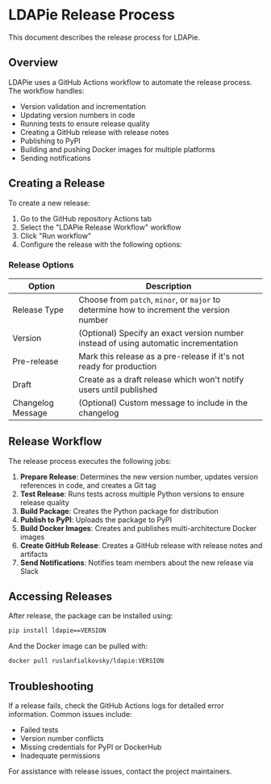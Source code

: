# LDAPie Release Process

This document describes the release process for LDAPie.

## Overview

LDAPie uses a GitHub Actions workflow to automate the release process. The workflow handles:

- Version validation and incrementation
- Updating version numbers in code
- Running tests to ensure release quality
- Creating a GitHub release with release notes
- Publishing to PyPI
- Building and pushing Docker images for multiple platforms
- Sending notifications

## Creating a Release

To create a new release:

1. Go to the GitHub repository Actions tab
2. Select the "LDAPie Release Workflow" workflow
3. Click "Run workflow"
4. Configure the release with the following options:

### Release Options

| Option | Description |
|--------|-------------|
| Release Type | Choose from `patch`, `minor`, or `major` to determine how to increment the version number |
| Version | (Optional) Specify an exact version number instead of using automatic incrementation |
| Pre-release | Mark this release as a pre-release if it's not ready for production |
| Draft | Create as a draft release which won't notify users until published |
| Changelog Message | (Optional) Custom message to include in the changelog |

## Release Workflow

The release process executes the following jobs:

1. **Prepare Release**: Determines the new version number, updates version references in code, and creates a Git tag
2. **Test Release**: Runs tests across multiple Python versions to ensure release quality
3. **Build Package**: Creates the Python package for distribution
4. **Publish to PyPI**: Uploads the package to PyPI
5. **Build Docker Images**: Creates and publishes multi-architecture Docker images
6. **Create GitHub Release**: Creates a GitHub release with release notes and artifacts
7. **Send Notifications**: Notifies team members about the new release via Slack

## Accessing Releases

After release, the package can be installed using:

```bash
pip install ldapie==VERSION
```

And the Docker image can be pulled with:

```bash
docker pull ruslanfialkovsky/ldapie:VERSION
```

## Troubleshooting

If a release fails, check the GitHub Actions logs for detailed error information. Common issues include:

- Failed tests
- Version number conflicts
- Missing credentials for PyPI or DockerHub
- Inadequate permissions

For assistance with release issues, contact the project maintainers.

